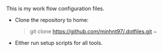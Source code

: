 This is my work flow configuration files.

- Clone the repository to home:

    > git clone https://github.com/minhnt97/.dotfiles.git ~

- Either run setup scripts for all tools.
